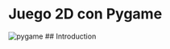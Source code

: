 # Juego 2D con Pygame
<img src="https://www.tutorialspoint.com/pygame/images/display_window.jpg"  alt="pygame">
## Introduction 
